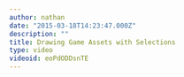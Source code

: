 ```yaml
---
author: nathan
date: "2015-03-18T14:23:47.000Z"
description: ""
title: Drawing Game Assets with Selections
type: video
videoid: eoPdODDsnTE
---
```

